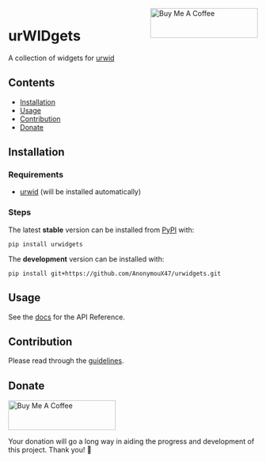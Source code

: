 <a href="https://www.buymeacoffee.com/anonymoux47" target="_blank">
  <img align="right" src="https://cdn.buymeacoffee.com/buttons/v2/default-yellow.png" alt="Buy Me A Coffee" style="height: 60px !important;width: 217px !important;" >
</a>

# urWIDgets

A collection of widgets for [urwid](https://urwid.org)

## Contents
- [Installation](#installation)
- [Usage](#usage)
- [Contribution](#contribution)
- [Donate](#donate)


## Installation

### Requirements
- [urwid](https://github.com/urwid/urwid/wiki/Installation-instructions) (will be installed automatically)

### Steps
The latest **stable** version can be installed from [PyPI](https://pypi.org/project/urwidgets) with:

```shell
pip install urwidgets
```

The **development** version can be installed with:

```shell
pip install git+https://github.com/AnonymouX47/urwidgets.git
```


## Usage

See the [docs](https://urwidgets.readthedocs.io) for the API Reference.


## Contribution

Please read through the [guidelines](https://github.com/AnonymouX47/urwidgets/blob/main/CONTRIBUTING.md).


## Donate

<a href="https://www.buymeacoffee.com/anonymoux47" target="_blank">
  <img src="https://cdn.buymeacoffee.com/buttons/v2/default-yellow.png" alt="Buy Me A Coffee" style="height: 60px !important;width: 217px !important;" >
</a>

Your donation will go a long way in aiding the progress and development of this project.
Thank you! 💓

